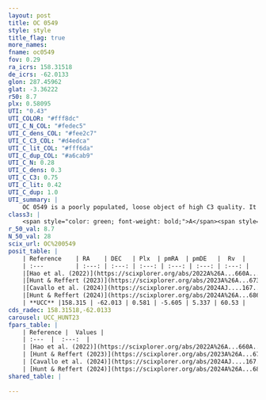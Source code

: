```yaml
---
layout: post
title: OC 0549
style: style
title_flag: true
more_names: 
fname: oc0549
fov: 0.29
ra_icrs: 158.31518
de_icrs: -62.0133
glon: 287.45962
glat: -3.36222
r50: 8.7
plx: 0.58095
UTI: "0.43"
UTI_COLOR: "#fff8dc"
UTI_C_N_COL: "#fedec5"
UTI_C_dens_COL: "#fee2c7"
UTI_C_C3_COL: "#d4edca"
UTI_C_lit_COL: "#fff6da"
UTI_C_dup_COL: "#a6cab9"
UTI_C_N: 0.28
UTI_C_dens: 0.3
UTI_C_C3: 0.75
UTI_C_lit: 0.42
UTI_C_dup: 1.0
UTI_summary: |
    OC 0549 is a poorly populated, loose object of high C3 quality. It was recently reported in the literature.
class3: |
    <span style="color: green; font-weight: bold;">A</span><span style="color: #FFC300; font-weight: bold;">B</span>
r_50_val: 8.7
N_50_val: 28
scix_url: OC%200549
posit_table: |
    | Reference    | RA    | DEC   | Plx  | pmRA  | pmDE   |  Rv  |
    | :---         | :---: | :---: | :---: | :---: | :---: | :---: |
    |[Hao et al. (2022)](https://scixplorer.org/abs/2022A%26A...660A...4H) | 158.302 | -62.031 | 0.584 | -5.657 | 5.364 | -- |
    |[Hunt & Reffert (2023)](https://scixplorer.org/abs/2023A%26A...673A.114H) | 158.263 | -62.006 | 0.572 | -5.631 | 5.314 | 6.544 |
    |[Cavallo et al. (2024)](https://scixplorer.org/abs/2024AJ....167...12C) | 158.33 | -62.019 | 0.573 | -- | -- | -- |
    |[Hunt & Reffert (2024)](https://scixplorer.org/abs/2024A%26A...686A..42H) | 158.263 | -62.006 | 0.572 | -5.631 | 5.314 | 6.544 |
    | **UCC** |158.315 | -62.013 | 0.581 | -5.605 | 5.337 | 60.53 | 
cds_radec: 158.31518,-62.0133
carousel: UCC_HUNT23
fpars_table: |
    | Reference |  Values |
    | :---  |  :---:  |
    | [Hao et al. (2022)](https://scixplorer.org/abs/2022A%26A...660A...4H) | `AG=3.3, age=7.7, Z=0.021` |
    | [Hunt & Reffert (2023)](https://scixplorer.org/abs/2023A%26A...673A.114H) | `AV50=0.567, diffAV50=0.358, MOD50=11.085, logAge50=8.071` |
    | [Cavallo et al. (2024)](https://scixplorer.org/abs/2024AJ....167...12C) | `AV50=0.76, dMod50=10.94, logAge50=7.71, [Fe/H]50=0.0` |
    | [Hunt & Reffert (2024)](https://scixplorer.org/abs/2024A%26A...686A..42H) | `MassJ=192.150` |
shared_table: |
    
---
```

